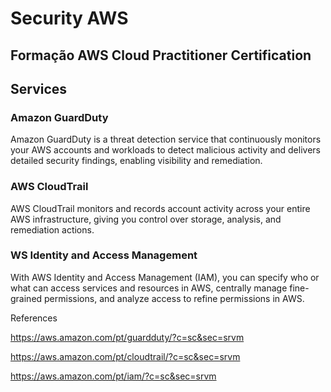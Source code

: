 # Security AWS

## Formação AWS Cloud Practitioner Certification

## Services

### Amazon GuardDuty
Amazon GuardDuty is a threat detection service that continuously monitors your AWS accounts and workloads to detect malicious activity and delivers detailed security findings, enabling visibility and remediation.

### AWS CloudTrail
AWS CloudTrail monitors and records account activity across your entire AWS infrastructure, giving you control over storage, analysis, and remediation actions.

### WS Identity and Access Management
With AWS Identity and Access Management (IAM), you can specify who or what can access services and resources in AWS, centrally manage fine-grained permissions, and analyze access to refine permissions in AWS.

References

https://aws.amazon.com/pt/guardduty/?c=sc&sec=srvm

https://aws.amazon.com/pt/cloudtrail/?c=sc&sec=srvm

https://aws.amazon.com/pt/iam/?c=sc&sec=srvm


